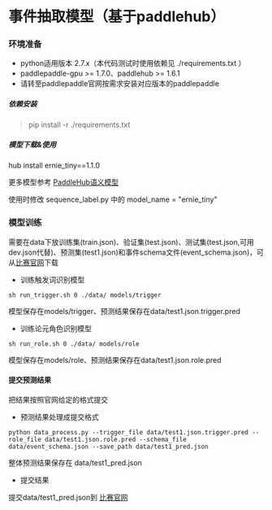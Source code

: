 # 事件抽取模型（基于paddlehub）

### 环境准备

- python适用版本 2.7.x（本代码测试时使用依赖见 ./requirements.txt ）
-  paddlepaddle-gpu >= 1.7.0、paddlehub >= 1.6.1
-  请转至paddlepaddle官网按需求安装对应版本的paddlepaddle

##### 依赖安装
> pip install -r ./requirements.txt

##### 模型下载&使用

hub install ernie_tiny==1.1.0

更多模型参考 [PaddleHub语义模型](https://www.paddlepaddle.org.cn/hublist?filter=en_category&value=LanguageModel)

使用时修改 sequence_label.py 中的 model_name = "ernie_tiny"

### 模型训练

需要在data下放训练集(train.json)、验证集(test.json)、测试集(test.json,可用dev.json代替)、预测集(test1.json)和事件schema文件(event_schema.json)，可从[比赛官网](https://aistudio.baidu.com/aistudio/competition/detail/32?isFromCcf=true)下载

- 训练触发词识别模型

```
sh run_trigger.sh 0 ./data/ models/trigger
```

模型保存在models/trigger、预测结果保存在data/test1.json.trigger.pred

- 训练论元角色识别模型

```
sh run_role.sh 0 ./data/ models/role
```
模型保存在models/role、预测结果保存在data/test1.json.role.pred

#### 提交预测结果

把结果按照官网给定的格式提交

- 预测结果处理成提交格式

```
python data_process.py --trigger_file data/test1.json.trigger.pred --role_file data/test1.json.role.pred --schema_file data/event_schema.json --save_path data/test1_pred.json
```
整体预测结果保存在 data/test1_pred.json

- 提交结果

提交data/test1_pred.json到 [比赛官网](https://aistudio.baidu.com/aistudio/competition/detail/32?isFromCcf=true)
